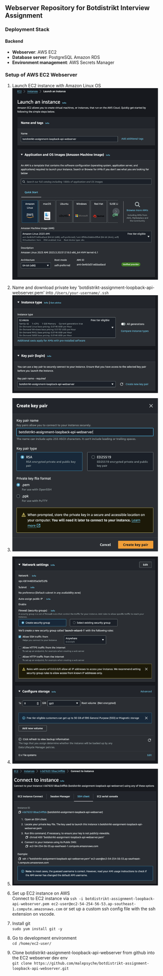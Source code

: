 <!-- ## `Webserver` repository for botdistrikt interview assignment


#### Deployment stack
#### Backend
`Webserver`: AWS EC2
Database server: postgreSQL Amazon RDS
Environment management: AWS Secrets Manager


#### Setup of AWS EC2 Webserver
<br>

Launch EC2 instance with Amazon Linux OS
![Example Images](images/1.png)
<br>

Name and download private key 'botdistrikt-assignment-loopback-api-webserver.pem' into /Users/your-username/.ssh
![Example Images](images/2.png)
<br>

![Example Images](images/3.png)
<br>

![Example Images](images/4.png)
<br>

![Example Images](images/5.png)
<br>
<br>

Set up EC2 instance on AWS
Connect to EC2 instance via `ssh -i botdistrikt-assignment-loopback-api-webserver.pem ec2-user@ec2-54-254-56-53.ap-southeast-1.compute.amazonaws.com` or set up a custom ssh config file with the ssh extention on vscode
<br>

Install git
`sudo yum install git -y`
<br>

Go to development environment
`cd /home/ec2-user/`
<br>

Clone botdistrikt-assignment-loopback-api-webserver from github into the EC2 webserver dev env
`git clone https://github.com/malepsyche/botdistrikt-assignment-loopback-api-webserver.git`
<br>
 -->


## Webserver Repository for Botdistrikt Interview Assignment

### Deployment Stack
#### Backend
- **Webserver**: AWS EC2
- **Database server**: PostgreSQL Amazon RDS
- **Environment management**: AWS Secrets Manager

### Setup of AWS EC2 Webserver

1. Launch EC2 instance with Amazon Linux OS  
   ![EC2 Instance Launch](images/1.png)

2. Name and download private key 'botdistrikt-assignment-loopback-api-webserver.pem' into `/Users/your-username/.ssh`  
   ![Download Key](images/2.png)

3. ![Step Image](images/3.png)

4. ![Step Image](images/4.png)

5. ![Step Image](images/5.png)

6. Set up EC2 instance on AWS  
   Connect to EC2 instance via `ssh -i botdistrikt-assignment-loopback-api-webserver.pem ec2-user@ec2-54-254-56-53.ap-southeast-1.compute.amazonaws.com` or set up a custom ssh config file with the ssh extension on vscode.

7. Install git  
   `sudo yum install git -y`

8. Go to development environment  
   `cd /home/ec2-user/`

9. Clone botdistrikt-assignment-loopback-api-webserver from github into the EC2 webserver dev env  
   `git clone https://github.com/malepsyche/botdistrikt-assignment-loopback-api-webserver.git`
